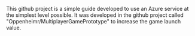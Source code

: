 This github project is a simple guide developed to use an Azure service at the simplest level possible.
It was developed in the github project called "Oppenheimr/MultiplayerGamePrototype" to increase the game launch value.
